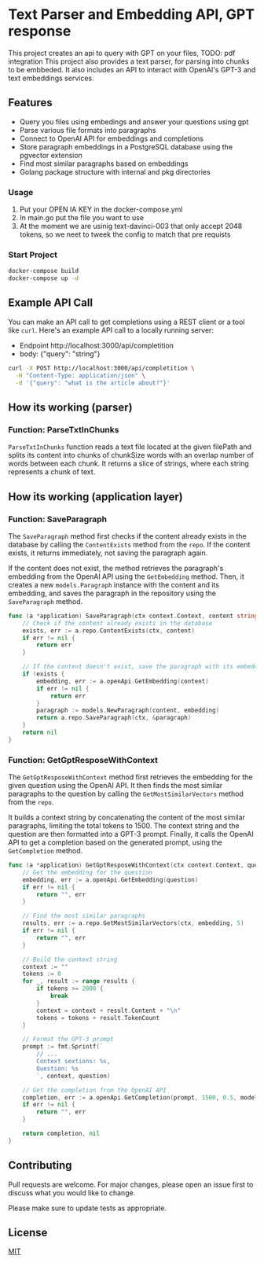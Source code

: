 # Text Parser and Embedding API, GPT response

This project creates an api to query with GPT on your files, TODO: pdf integration
This project also provides a text parser, for parsing into chunks to be embbeded.
It also includes an API to interact with OpenAI's GPT-3 and text embeddings services.

## Features

- Query you files using embedings and answer your questions using gpt
- Parse various file formats into paragraphs
- Connect to OpenAI API for embeddings and completions
- Store paragraph embeddings in a PostgreSQL database using the pgvector extension
- Find most similar paragraphs based on embeddings
- Golang package structure with internal and pkg directories

### Usage

1. Put your OPEN IA KEY in the docker-compose.yml
2. In main.go put the file you want to use
3. At the moment we are usinig text-davinci-003 that only accept 2048 tokens, so we neet to tweek the config to match that pre requists

### Start Project

```bash
docker-compose build
docker-compose up -d
```

## Example API Call

You can make an API call to get completions using a REST client or a tool like `curl`. Here's an example API call to a locally running server:

- Endpoint http://localhost:3000/api/completition
- body: {"query": "string"}

```bash
curl -X POST http://localhost:3000/api/completition \
  -H "Content-Type: application/json" \
  -d '{"query": "what is the article about?"}'
```

## How its working (parser)

### Function: ParseTxtInChunks

`ParseTxtInChunks` function reads a text file located at the given filePath and splits its content into chunks of chunkSize words with an overlap number of words between each chunk. It returns a slice of strings, where each string represents a chunk of text.

## How its working (application layer)

### Function: SaveParagraph

The `SaveParagraph` method first checks if the content already exists in the database by calling the `ContentExists` method from the `repo`. If the content exists, it returns immediately, not saving the paragraph again.

If the content does not exist, the method retrieves the paragraph's embedding from the OpenAI API using the `GetEmbedding` method. Then, it creates a new `models.Paragraph` instance with the content and its embedding, and saves the paragraph in the repository using the `SaveParagraph` method.

```go
func (a *application) SaveParagraph(ctx context.Context, content string) error {
	// Check if the content already exists in the database
	exists, err := a.repo.ContentExists(ctx, content)
	if err != nil {
		return err
	}

	// If the content doesn't exist, save the paragraph with its embedding
	if !exists {
		embedding, err := a.openApi.GetEmbedding(content)
		if err != nil {
			return err
		}
		paragraph := models.NewParagraph(content, embedding)
		return a.repo.SaveParagraph(ctx, &paragraph)
	}
	return nil
}
```

### Function: GetGptResposeWithContext

The `GetGptResposeWithContext` method first retrieves the embedding for the given question using the OpenAI API. It then finds the most similar paragraphs to the question by calling the `GetMostSimilarVectors` method from the `repo`.

It builds a context string by concatenating the content of the most similar paragraphs, limiting the total tokens to 1500. The context string and the question are then formatted into a GPT-3 prompt. Finally, it calls the OpenAI API to get a completion based on the generated prompt, using the `GetCompletion` method.

```go
func (a *application) GetGptResposeWithContext(ctx context.Context, question string, model string) (string, error) {
	// Get the embedding for the question
	embedding, err := a.openApi.GetEmbedding(question)
	if err != nil {
		return "", err
	}

	// Find the most similar paragraphs
	results, err := a.repo.GetMostSimilarVectors(ctx, embedding, 5)
	if err != nil {
		return "", err
	}

	// Build the context string
	context := ""
	tokens := 0
	for _, result := range results {
		if tokens >= 2000 {
			break
		}
		context = context + result.Content + "\n"
		tokens = tokens + result.TokenCount
	}

	// Format the GPT-3 prompt
	prompt := fmt.Sprintf(`
		// ...
		Context sextions: %s,
		Question: %s
		`, context, question)

	// Get the completion from the OpenAI API
	completion, err := a.openApi.GetCompletion(prompt, 1500, 0.5, model)
	if err != nil {
		return "", err
	}

	return completion, nil
}
```

## Contributing

Pull requests are welcome. For major changes, please open an issue first to discuss what you would like to change.

Please make sure to update tests as appropriate.

## License

[MIT](https://choosealicense.com/licenses/mit/)

